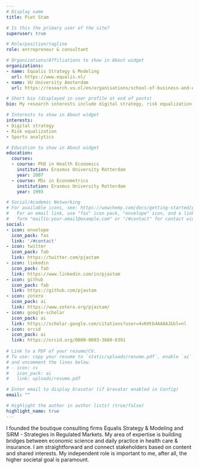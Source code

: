 ```yaml
---
# Display name
title: Piet Stam

# Is this the primary user of the site?
superuser: true

# Role/position/tagline
role: entrepreneur & consultant

# Organizations/Affiliations to show in About widget
organizations:
- name: Equalis Strategy & Modeling
  url: https://www.equalis.nl/
- name: VU University Amsterdam
  url: https://research.vu.nl/en/organisations/school-of-business-and-economics

# Short bio (displayed in user profile at end of posts)
bio: My research interests include digital strategy, risk equalization and sports analytics.

# Interests to show in About widget
interests:
- Digital strategy
- Risk equalization
- Sports analytics

# Education to show in About widget
education:
  courses:
  - course: PhD in Health Economics
    institution: Erasmus University Rotterdam
    year: 2007
  - course: MSc in Econometrics
    institution: Erasmus University Rotterdam
    year: 1993

# Social/Academic Networking
# For available icons, see: https://wowchemy.com/docs/getting-started/page-builder/#icons
#   For an email link, use "fas" icon pack, "envelope" icon, and a link in the
#   form "mailto:your-email@example.com" or "/#contact" for contact widget.
social:
- icon: envelope
  icon_pack: fas
  link: '/#contact'
- icon: twitter
  icon_pack: fab
  link: https://twitter.com/pjastam
- icon: linkedin
  icon_pack: fab
  link: https://www.linkedin.com/in/pjastam
- icon: github
  icon_pack: fab
  link: https://github.com/pjastam
- icon: zotero
  icon_pack: ai
  link: https://www.zotero.org/pjastam/
- icon: google-scholar
  icon_pack: ai
  link: https://scholar.google.com/citations?user=4vKHtb4AAAAJ&hl=nl
- icon: orcid
  icon_pack: ai
  link: https://orcid.org/0000-0003-3680-6391
  
# Link to a PDF of your resume/CV.
# To use: copy your resume to `static/uploads/resume.pdf`, enable `ai` icons in `params.toml`, 
# and uncomment the lines below.
# - icon: cv
#   icon_pack: ai
#   link: uploads/resume.pdf

# Enter email to display Gravatar (if Gravatar enabled in Config)
email: ""

# Highlight the author in author lists? (true/false)
highlight_name: true
---
```


I founded the boutique consulting firms Equalis Strategy & Modeling and SiRM - Strategies in Regulated Markets. My area of expertise is building bridges between economic science and daily practice in health care & insurance. I am straightforward and connect stakeholders based on content and shared interests. My independent role is important to me, after all, the higher societal goal is paramount.

<!--
{{< icon name="download" pack="fas" >}} Download my {{< staticref "uploads/demo_resume.pdf" "newtab" >}}resumé{{< /staticref >}}.
-->
